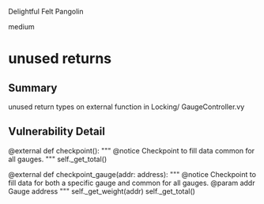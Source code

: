 Delightful Felt Pangolin

medium

# unused returns

## Summary
unused return types on external function  in Locking/ GaugeController.vy
## Vulnerability Detail
@external
def checkpoint():
    """
    @notice Checkpoint to fill data common for all gauges.
    """
    self._get_total()


@external
def checkpoint_gauge(addr: address):
    """
    @notice Checkpoint to fill data for both a specific gauge and common for all gauges.
    @param addr Gauge address
    """
    self._get_weight(addr)
    self._get_total()

